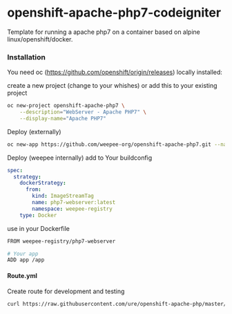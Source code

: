 # openshift-apache-php7-codeigniter

Template for running a apache php7 on a container based on alpine linux/openshift/docker.

### Installation

You need oc (https://github.com/openshift/origin/releases) locally installed:

create a new project (change to your whishes) or add this to your existing project

```sh
oc new-project openshift-apache-php7 \
    --description="WebServer - Apache PHP7" \
    --display-name="Apache PHP7"
```

Deploy (externally)

```sh
oc new-app https://github.com/weepee-org/openshift-apache-php7.git --name apache-php7
```

Deploy (weepee internally)
add to Your buildconfig
```yaml
spec:
  strategy:
    dockerStrategy:
      from:
        kind: ImageStreamTag
        name: php7-webserver:latest
        namespace: weepee-registry
    type: Docker
```
use in your Dockerfile
```sh
FROM weepee-registry/php7-webserver

# Your app
ADD app /app
```

#### Route.yml

Create route for development and testing

```sh
curl https://raw.githubusercontent.com/ure/openshift-apache-php/master/Route.yaml | oc create -f -
```
